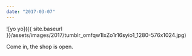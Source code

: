 ```yaml
---
date: "2017-03-07"
---
```


![yo yo]({{ site.baseurl }}/assets/images/2017/tumblr_omfqw1lxZo1r16syio1_1280-576x1024.jpg)

Come in, the shop is open.
